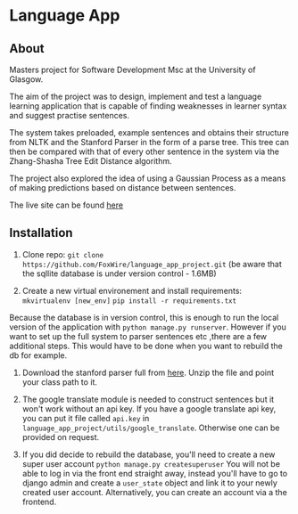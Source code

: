 # Language App

## About

Masters project for Software Development Msc at the University of Glasgow.

The aim of the project was to design, implement and test a language learning application that is capable of finding weaknesses in learner syntax and suggest practise sentences. 

The system takes preloaded, example sentences and obtains their structure from NLTK and the Stanford Parser in the form of a parse tree. This tree can then be compared with that of every other sentence in the system via the Zhang-Shasha Tree Edit Distance algorithm. 

The project also explored the idea of using a Gaussian Process as a means of making predictions based on distance between sentences. 

The live site can be found [here](https://sdmiller.pythonanywhere.com)
 
## Installation

1. Clone repo:
    `git clone https://github.com/FoxWire/language_app_project.git`
    (be aware that the sqllite database is under version control - 1.6MB)

2. Create a new virtual environement and install requirements:
    `mkvirtualenv [new_env]`
    `pip install -r requirements.txt`

Because the database is in version control, this is enough to run the local version of the application with `python manage.py runserver`. 
However if you want to set up the full system to parser sentences etc ,there are a few additional steps. This would have to be done when you want to rebuild the 
db for example.

1. Download the stanford parser full from [here](https://nlp.stanford.edu/software/lex-parser.shtml).
    Unzip the file and point your class path to it.


2. The google translate module is needed to construct sentences but it won't work without an api key. If you have a google translate api key,
you can put it file called `api.key` in `language_app_project/utils/google_translate`. Otherwise one can be provided on request.


3. If you did decide to rebuild the database, you'll need to create a new super user account
    `python manage.py createsuperuser`
     You will not be able to log in via the front end straight away, instead you'll have to go to django admin and create a `user_state` object
    and link it to your newly created user account. Alternatively, you can create an account via a the frontend.





